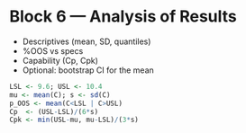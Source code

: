 # Block 6 — Analysis of Results

- Descriptives (mean, SD, quantiles)
- %OOS vs specs
- Capability (Cp, Cpk)
- Optional: bootstrap CI for the mean

```r
LSL <- 9.6; USL <- 10.4
mu <- mean(C); s <- sd(C)
p_OOS <- mean(C<LSL | C>USL)
Cp  <- (USL-LSL)/(6*s)
Cpk <- min(USL-mu, mu-LSL)/(3*s)
```
